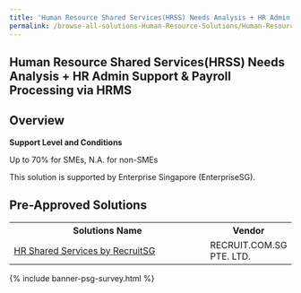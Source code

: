 ```yaml
---
title: 'Human Resource Shared Services(HRSS) Needs Analysis + HR Admin Support Payroll Processing via HRMS'
permalink: /browse-all-solutions-Human-Resource-Solutions/Human-Resource-Shared-Services-HRSS--Needs-Analysis-+-HR-Admin-Support-Payroll-Processing-via-HRMS
---
```


## Human Resource Shared Services(HRSS) Needs Analysis + HR Admin Support & Payroll Processing via HRMS
## Overview

**Support Level and Conditions**

Up to 70% for SMEs, N.A. for non-SMEs

This solution is supported by Enterprise Singapore (EnterpriseSG).

## Pre-Approved Solutions

<table>
<tr>
<th style='width: auto;'><b>Solutions Name</b></th>
<th style='width: 30%;'><b>Vendor</b></th>
</tr>
<tr>
<td><a href='/productivity-solutions-grant/solutionrepo/solution3502' target='_blank'>HR Shared Services by RecruitSG</a><br></td>
<td>RECRUIT.COM.SG PTE. LTD.</td>
</tr>
</table>

{% include banner-psg-survey.html %}
